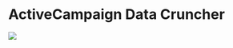 # ActiveCampaign Data Cruncher

[![](https://img.shields.io/codecov/c/github/reload/acdc.svg?style=for-the-badge)](https://codecov.io/gh/reload/acdc)
